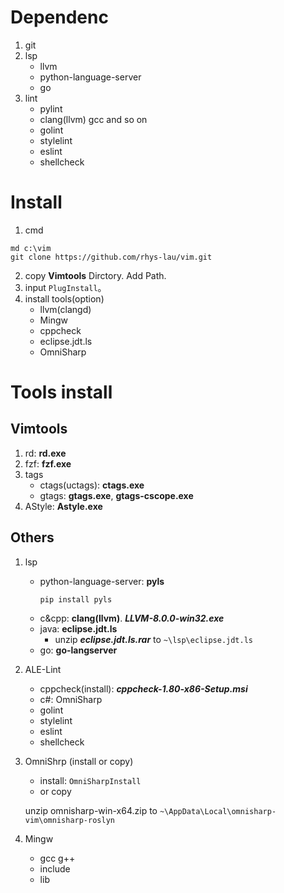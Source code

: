 
# Dependenc
1. git
2. lsp
    * llvm
    * python-language-server
    * go
3. lint
    * pylint
    * clang(llvm) gcc and so on
    * golint
    * stylelint
    * eslint
    * shellcheck

# Install
1. cmd
```
md c:\vim
git clone https://github.com/rhys-lau/vim.git
```
2. copy **Vimtools** Dirctory. Add Path.
3. input `PlugInstall`。
4. install tools(option)
   * llvm(clangd)
   * Mingw
   * cppcheck
   * eclipse.jdt.ls
   * OmniSharp

# Tools install
## Vimtools
1. rd:  **rd.exe**
2. fzf:  **fzf.exe**
3. tags 
    * ctags(uctags): **ctags.exe**
    * gtags: **gtags.exe**, **gtags-cscope.exe**
4. AStyle:  **Astyle.exe**

## Others
1. lsp
    * python-language-server: **pyls**
        ```
        pip install pyls
        ```
    * c&cpp: **clang(llvm)**.  ***LLVM-8.0.0-win32.exe***
    * java: **eclipse.jdt.ls** 
        + unzip ***eclipse.jdt.ls.rar*** to `~\lsp\eclipse.jdt.ls`
    * go: **go-langserver**
2. ALE-Lint
    * cppcheck(install): ***cppcheck-1.80-x86-Setup.msi***
    * c#: OmniSharp
    * golint
    * stylelint
    * eslint
    * shellcheck
3. OmniShrp   (install or copy)
    * install: `OmniSharpInstall`
    * or copy

    unzip omnisharp-win-x64.zip to `~\AppData\Local\omnisharp-vim\omnisharp-roslyn`
4. Mingw
    * gcc g++ 
    * include 
    * lib

